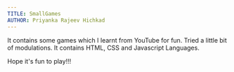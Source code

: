 ```yaml
---
TITLE: SmallGames
AUTHOR: Priyanka Rajeev Hichkad
---
```


It contains some games which I learnt from YouTube for fun. Tried a little bit of modulations. It contains HTML, CSS and Javascript Languages. 

Hope it's fun to play!!!
